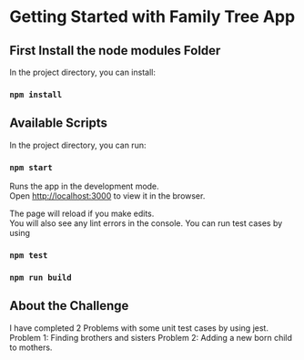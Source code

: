 # Getting Started with Family Tree App

## First Install the node modules Folder

In the project directory, you can install:

### `npm install`

## Available Scripts

In the project directory, you can run:

### `npm start`

Runs the app in the development mode.\
Open [http://localhost:3000](http://localhost:3000) to view it in the browser.

The page will reload if you make edits.\
You will also see any lint errors in the console.
You can run test cases by using

### `npm test`

### `npm run build`

## About the Challenge

I have completed 2 Problems with some unit test cases by using jest.
Problem 1: Finding brothers and sisters
Problem 2: Adding a new born child to mothers.
